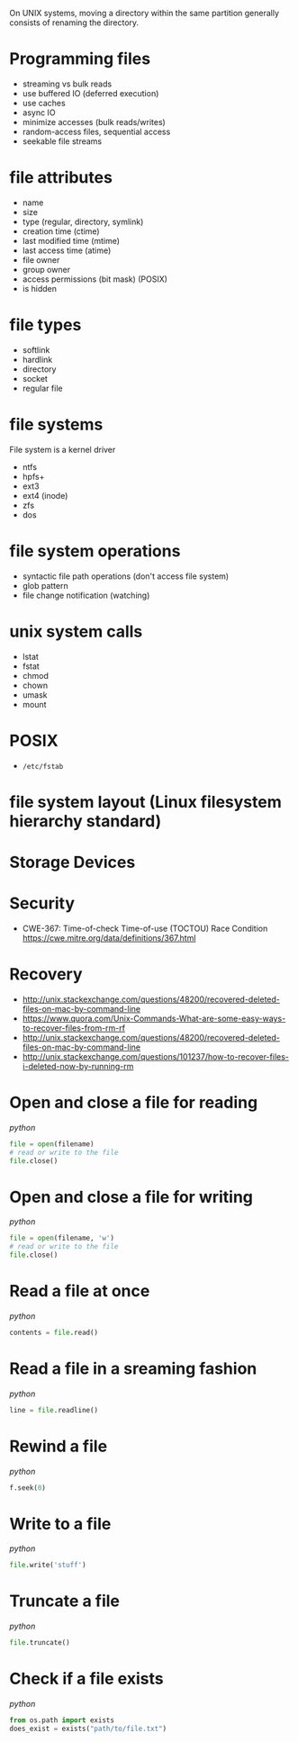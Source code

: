 On UNIX systems, moving a directory within the same partition generally consists of renaming the directory.

# Programming files
- streaming vs bulk reads
- use buffered IO (deferred execution)
- use caches
- async IO
- minimize accesses (bulk reads/writes)
- random-access files, sequential access
- seekable file streams

# file attributes
- name
- size
- type (regular, directory, symlink)
- creation time (ctime)
- last modified time (mtime)
- last access time (atime)
- file owner
- group owner
- access permissions (bit mask) (POSIX)
- is hidden

# file types
- softlink
- hardlink
- directory
- socket
- regular file

# file systems
File system is a kernel driver
- ntfs
- hpfs+
- ext3
- ext4 (inode)
- zfs
- dos

# file system operations
- syntactic file path operations (don't access file system)
- glob pattern
- file change notification (watching)

# unix system calls
- lstat
- fstat
- chmod
- chown
- umask
- mount

# POSIX
- `/etc/fstab`

# file system layout (Linux filesystem hierarchy standard)

# Storage Devices

# Security
- CWE-367: Time-of-check Time-of-use (TOCTOU) Race Condition https://cwe.mitre.org/data/definitions/367.html

# Recovery
- http://unix.stackexchange.com/questions/48200/recovered-deleted-files-on-mac-by-command-line
- https://www.quora.com/Unix-Commands-What-are-some-easy-ways-to-recover-files-from-rm-rf
- http://unix.stackexchange.com/questions/48200/recovered-deleted-files-on-mac-by-command-line
- http://unix.stackexchange.com/questions/101237/how-to-recover-files-i-deleted-now-by-running-rm

# Open and close a file for reading
*python*
```python
file = open(filename)
# read or write to the file
file.close()
```

# Open and close a file for writing
*python*
```python
file = open(filename, 'w')
# read or write to the file
file.close()
```

# Read a file at once
*python*
```python
contents = file.read()
```

# Read a file in a sreaming fashion
*python*
```python
line = file.readline()
```

# Rewind a file
*python*
```python
f.seek(0)
```

# Write to a file
*python*
```python
file.write('stuff')
```

# Truncate a file
*python*
```python
file.truncate()
```

# Check if a file exists
*python*
```python
from os.path import exists
does_exist = exists("path/to/file.txt")
```


